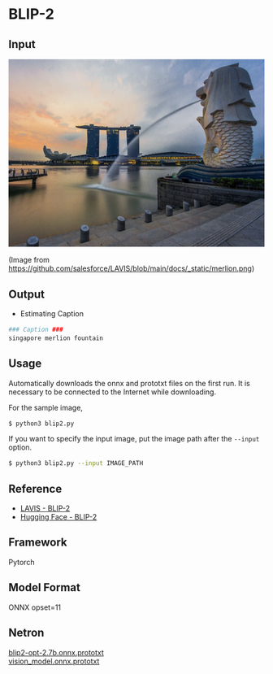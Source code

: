 # BLIP-2

## Input

![Input](merlion.png)

(Image from https://github.com/salesforce/LAVIS/blob/main/docs/_static/merlion.png)

## Output

- Estimating Caption
```bash
### Caption ###
singapore merlion fountain
```

## Usage
Automatically downloads the onnx and prototxt files on the first run.
It is necessary to be connected to the Internet while downloading.

For the sample image,
```bash
$ python3 blip2.py
```

If you want to specify the input image, put the image path after the `--input` option.  
```bash
$ python3 blip2.py --input IMAGE_PATH
```

## Reference

- [LAVIS - BLIP-2](https://github.com/salesforce/LAVIS/tree/main/projects/blip2)
- [Hugging Face - BLIP-2](https://huggingface.co/spaces/Salesforce/BLIP2)

## Framework

Pytorch

## Model Format

ONNX opset=11

## Netron

[blip2-opt-2.7b.onnx.prototxt](https://netron.app/?url=https://storage.googleapis.com/ailia-models/blip2/blip2-opt-2.7b.onnx.prototxt)  
[vision_model.onnx.prototxt](https://netron.app/?url=https://storage.googleapis.com/ailia-models/blip2/vision_model.onnx.prototxt)
